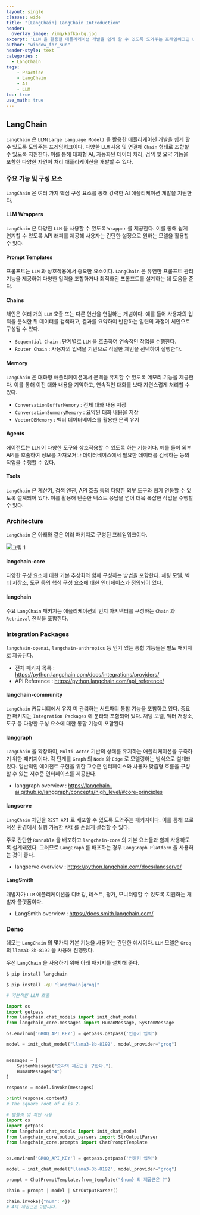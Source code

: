 ```yaml
--- 
layout: single
classes: wide
title: "[LangChain] LangChain Introduction"
header:
  overlay_image: /img/kafka-bg.jpg
excerpt: 'LLM 을 활용한 애플리케이션 개발을 쉽게 할 수 있도록 도와주는 프레임워크인 Langchain 에 대해 알아보자'
author: "window_for_sun"
header-style: text
categories :
  - LangChain
tags:
    - Practice
    - LangChain
    - AI
    - LLM
toc: true
use_math: true
---  
```


## LangChain
`LangChain` 은 `LLM(Large Language Model)` 을 활용한 애플리케이션 개발을 쉽게 할 수 있도록 도와주는 프레임워크이다. 
다양한 `LLM` 사용 및 연결해 `Chain` 형태로 조합할 수 있도록 지원한다. 
이를 통해 대화형 AI, 자동화된 데이터 처리, 검색 및 요약 기능을 포함한 다양한 자연어 처리 애플리케이션을 개발할 수 있다.  

### 주요 기능 및 구성 요소
`LangChain` 은 여러 가지 핵심 구성 요소를 통해 강력한 AI 애플리케이션 개발을 지원한다.  

#### LLM Wrappers
`LangChain` 은 다양한 `LLM` 을 사용할 수 있도록 `Wrapper` 를 제공한다. 
이를 통해 쉽게 연겨할 수 있도록 API 래퍼를 제공해 사용자는 간단한 설정으로 원하는 모델을 활용할 수 있다.  

#### Prompt Templates
프롬프트는 `LLM` 과 상호작용에서 중요한 요소이다. 
`LangChain` 은 유연한 프롬프트 관리 기능을 제공하여 다양한 입력을 조합하거나 최적화된 프롬프트를 설계하는 데 도움을 준다.  


#### Chains
체인은 여러 개의 `LLM` 호출 또는 다른 연산을 연걸하는 개념이다. 
예를 들어 사용자의 입력을 분석한 뒤 데이터를 검색하고, 결과를 요약하여 반환하는 일련의 과정이 체인으로 구성될 수 있다.  

- `Sequential Chain` : 단계별로 `LLM` 을 호출하여 연속적인 작업을 수행한다. 
- `Router Chain` : 사용자의 입력을 기반으로 적절한 체인을 선택하여 실행한다. 

#### Memory
`LangChain` 은 대화형 애플리케이션에서 문맥을 유지할 수 있도록 메모리 기능을 제공한다. 
이를 통해 이전 대화 내용을 기억하고, 연속적인 대화를 보다 자연스럽게 처리할 수 있다.  

- `ConversationBufferMemory` : 전체 대화 내용 저장
- `ConversationSummaryMemory` : 요약된 대화 내용을 저장
- `VectorDBMemory` : 벡터 데이터베이스를 활용한 문맥 유지

#### Agents
에이전트는 `LLM` 이 다양한 도구와 상호작용할 수 있도록 하는 기능이다. 
예를 들어 외부 API를 호출하여 정보를 가져오거나 데이터베이스에서 필요한 데이터를 검색하는 등의 작업을 수행할 수 있다.  

#### Tools
`LangChain` 은 계산기, 검색 엔진, API 호출 등의 다양한 외부 도구와 휩게 연동할 수 있도록 설계되어 있다. 
이를 활용해 단순한 텍스트 응답을 넘어 더욱 복잡한 작업을 수행할 수 있다.  


### Architecture
`LangChain` 은 아래와 같은 여러 패키지로 구성된 프레임워크이다. 

![그림 1]({{site.baseurl}}/img/langchain/langchain-intro-1.svg)


#### langchain-core
다양한 구성 요소에 대한 기본 추상화와 함께 구성하는 방법을 포함한다. 
채팅 모델, 벡터 저장소, 도구 등의 핵심 구성 요소에 대한 인터페이스가 정의되어 있다. 

#### langchain
주요 `LangChain` 패키지는 애플리케이션의 인지 아키텍터를 구성하는 `Chain` 과 `Retrieval` 전략을 포함한다. 

### Integration Packages
`langchain-openai`, `langchain-anthropics` 등 인기 있는 통합 기능들은 별도 패키지로 제공된다. 

- 전체 페키지 목록 : https://python.langchain.com/docs/integrations/providers/
- API Reference : https://python.langchain.com/api_reference/

#### langchain-community
`LangChain` 커뮤니티에서 유지 미 관리하는 서드파티 통합 기능을 포함하고 있다. 
중요한 패키지는 `Integration Packages` 에 분라돼 포함되어 있다. 
채팅 모델, 벡터 저장소, 도구 등 다양한 구성 요소에 대한 통합 기능이 포함된다.  


#### langgraph
`LangChain` 을 확장하여, `Multi-Actor` 기반의 상태를 유지하는 애플리케이션을 구축하기 위한 패키지이다. 
각 단계를 `Graph` 의 `Node` 와 `Edge` 로 모델링하는 방식으로 설계돼 있다. 
일반적인 에이전트 구현을 위한 고수준 인터페이스와 사용자 맞춤형 흐름을 구성할 수 있는 저수준 인터페이스를 제공한다. 

- langgraph overview : https://langchain-ai.github.io/langgraph/concepts/high_level/#core-principles

#### langserve
`LangChain` 체인을 `REST API` 로 배포할 수 있도록 도와주는 패키지이다. 
이를 통해 프로덕션 환경에서 실행 가능한 `API` 를 손쉽게 설정할 수 있다.  

주로 간단한 `Runnable` 을 배포하고 `langchain-core` 의 기본 요소들과 함께 사용하도록 설계돼있다. 
그러므로 `LangGraph` 를 배포하는 경우 `LangGraph Platform` 을 사용하는 것이 좋다.  

- langserve overview : https://python.langchain.com/docs/langserve/


#### LangSmith
개발자가 `LLM` 애플리케이션을 디버깅, 테스트, 평가, 모니터링할 수 있도록 지원하는 개발자 플랫폼이다.  

- LangSmith overview : https://docs.smith.langchain.com/


### Demo
데모는 `LangChain` 의 몇가지 기본 기능을 사용하는 간단한 예시이다. 
`LLM` 모델은 `Groq` 의 `llama3-8b-8192` 을 사용해 진행했다.  

우선 `LangChain` 을 사용하기 위해 아래 패키지를 설치해 준다.  

```bash
$ pip install langchain

$ pip install -qU "langchain[groq]"
```

```python
# 기본적인 LLM 호출

import os
import getpass
from langchain.chat_models import init_chat_model
from langchain_core.messages import HumanMessage, SystemMessage

os.environ['GROQ_API_KEY'] = getpass.getpass('인증키 입력')

model = init_chat_model("llama3-8b-8192", model_provider="groq")


messages = [
    SystemMessage("숫자의 제곱근을 구한다."),
    HumanMessage("4")
]

response = model.invoke(messages)

print(response.content)
# The square root of 4 is 2.
```  

```python
# 템플릿 및 체인 사용
import os
import getpass
from langchain.chat_models import init_chat_model
from langchain_core.output_parsers import StrOutputParser
from langchain_core.prompts import ChatPromptTemplate


os.environ['GROQ_API_KEY'] = getpass.getpass('인증키 입력')

model = init_chat_model("llama3-8b-8192", model_provider="groq")

prompt = ChatPromptTemplate.from_template("{num} 의 제곱근은 ?")

chain = prompt | model | StrOutputParser()

chain.invoke({"num": 4})
# 4의 제곱근은 2입니다.
```  
